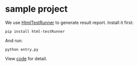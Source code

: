 # sample project

We use [HtmlTestRunner](https://github.com/oldani/HtmlTestRunner) to generate result report. Install it first:

```shell
pip install html-testRunner 
```

And run:

```shell
python entry.py
```

View [code](entry.py) for detail.

